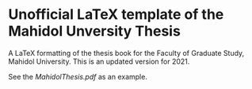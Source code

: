 # Unofficial LaTeX template of the Mahidol Unversity Thesis

A LaTeX formatting of the thesis book for the Faculty of Graduate Study, Mahidol University. This is an updated version for 2021.

See the *MahidolThesis.pdf* as an example.

